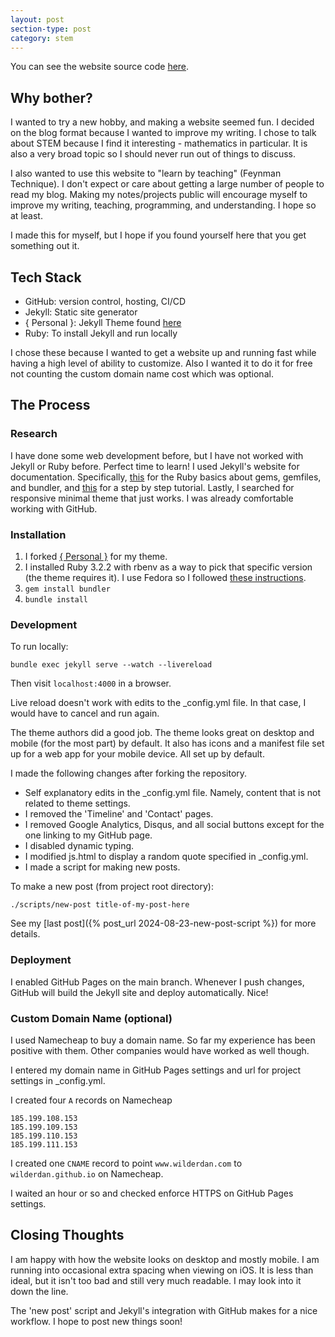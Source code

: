 ```yaml
---
layout: post
section-type: post
category: stem
---
```


You can see the website source code [here](https://github.com/WilderDan/personal-site).

## Why bother?

I wanted to try a new hobby, and making a website seemed fun.
I decided on the blog format because I wanted to improve my writing.
I chose to talk about STEM because I find it interesting - mathematics in particular.
It is also a very broad topic so I should never run out of things to discuss.

I also wanted to use this website to "learn by teaching" (Feynman Technique).
I don't expect or care about getting a large number of people to read my blog.
Making my notes/projects public will encourage myself to improve my writing, teaching, programming, and understanding.
I hope so at least.

I made this for myself, but I hope if you found yourself here that you get something out it.

## Tech Stack

- GitHub: version control, hosting, CI/CD
- Jekyll: Static site generator
- { Personal }: Jekyll Theme found [here](https://github.com/le4ker/personal-jekyll-theme)
- Ruby: To install Jekyll and run locally  

I chose these because I wanted to get a website up and running fast while having a high level of ability to customize.
Also I wanted it to do it for free not counting the custom domain name cost which was optional.

## The Process

### Research

I have done some web development before, but I have not worked with Jekyll or Ruby before.
Perfect time to learn!
I used Jekyll's website for documentation.
Specifically, [this](https://jekyllrb.com/docs/ruby-101/) for the Ruby basics about gems, gemfiles, and bundler, and [this](https://jekyllrb.com/docs/step-by-step/01-setup/) for a step by step tutorial.
Lastly, I searched for responsive minimal theme that just works.
I was already comfortable working with GitHub.

### Installation

1. I forked [{ Personal }](https://github.com/le4ker/personal-jekyll-theme) for my theme.
2. I installed Ruby 3.2.2 with rbenv as a way to pick that specific version (the theme requires it). I use Fedora so I followed [these instructions](https://developer.fedoraproject.org/tech/languages/ruby/ruby-installation.html).
3. `gem install bundler`
4. `bundle install`

### Development

To run locally:

`bundle exec jekyll serve --watch --livereload`

Then visit `localhost:4000` in a browser.

Live reload doesn't work with edits to the _config.yml file.
In that case, I would have to cancel and run again.

The theme authors did a good job. 
The theme looks great on desktop and mobile (for the most part) by default.
It also has icons and a manifest file set up for a web app for your mobile device. 
All set up by default.

I made the following changes after forking the repository.

- Self explanatory edits in the _config.yml file. Namely, content that is not related to theme settings.
- I removed the 'Timeline' and 'Contact' pages.
- I removed Google Analytics, Disqus, and all social buttons except for the one linking to my GitHub page.
- I disabled dynamic typing. 
- I modified js.html to display a random quote specified in _config.yml.
- I made a script for making new posts.

To make a new post (from project root directory):

`./scripts/new-post title-of-my-post-here`

See my [last post]({% post_url 2024-08-23-new-post-script %}) for more details. 


### Deployment

I enabled GitHub Pages on the main branch.
Whenever I push changes, GitHub will build the Jekyll site and deploy automatically.
Nice!

### Custom Domain Name (optional)

I used Namecheap to buy a domain name. 
So far my experience has been positive with them.
Other companies would have worked as well though.

I entered my domain name in GitHub Pages settings and url for project settings in _config.yml.

I created four `A` records on Namecheap
```
185.199.108.153
185.199.109.153
185.199.110.153
185.199.111.153
```

I created one `CNAME` record to point `www.wilderdan.com` to `wilderdan.github.io` on Namecheap.

I waited an hour or so and checked enforce HTTPS on GitHub Pages settings.

## Closing Thoughts

I am happy with how the website looks on desktop and mostly mobile.
I am running into occasional extra spacing when viewing on iOS.
It is less than ideal, but it isn't too bad and still very much readable.
I may look into it down the line. 

The 'new post' script and Jekyll's integration with GitHub makes for a nice workflow.
I hope to post new things soon!
